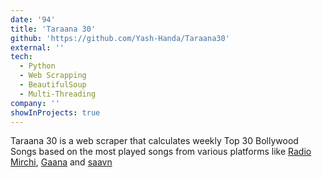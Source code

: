 ```yaml
---
date: '94'
title: 'Taraana 30'
github: 'https://github.com/Yash-Handa/Taraana30'
external: ''
tech:
  - Python
  - Web Scrapping
  - BeautifulSoup
  - Multi-Threading
company: ''
showInProjects: true
---
```


Taraana 30 is a web scraper that calculates weekly Top 30 Bollywood Songs based on the most played songs from various platforms like [Radio Mirchi](https://www.radiomirchi.com/more/mirchi-top-20/), [Gaana](https://gaana.com/playlist/gaana-dj-bollywood-top-50-1) and [saavn](https://www.jiosaavn.com/featured/weekly-top-songs/8MT-LQlP35c_)
